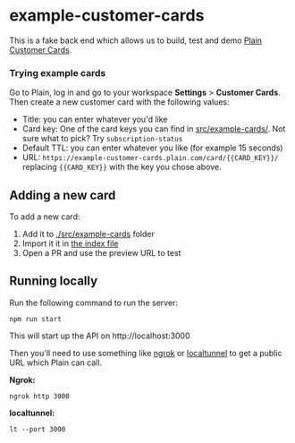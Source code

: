# example-customer-cards

This is a fake back end which allows us to build, test and demo [Plain Customer Cards](https://docs.plain.com/adding-context/customer-cards).


### Trying example cards
Go to Plain, log in and go to your workspace **Settings** > **Customer Cards**. Then create a new customer card with the following values:

- Title: you can enter whatever you'd like
- Card key: One of the card keys you can find in [src/example-cards/](./src/example-cards/). Not sure what to pick? Try `subscription-status`
- Default TTL: you can enter whatever you like (for example 15 seconds)
- URL: `https://example-customer-cards.plain.com/card/{{CARD_KEY}}/` replacing `{{CARD_KEY}}` with the key you chose above.


## Adding a new card

To add a new card:

1. Add it to [./src/example-cards](./src/example-cards) folder
1. Import it it in [the index file](./src/example-cards//index.ts)
1. Open a PR and use the preview URL to test

## Running locally

Run the following command to run the server:

```shell
npm run start
```

This will start up the API on http://localhost:3000

Then you'll need to use something like [ngrok](https://ngrok.com/) or [localtunnel](https://theboroer.github.io/localtunnel-www/) to get a public URL which Plain can call.

**Ngrok:**

```shell
ngrok http 3000
```


**localtunnel:**

```shell
lt --port 3000
```